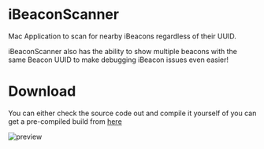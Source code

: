 iBeaconScanner
==============

Mac Application to scan for nearby iBeacons regardless of their UUID.

iBeaconScanner also has the ability to show multiple beacons with the same Beacon UUID to make debugging iBeacon issues even easier!


Download
========

You can either check the source code out and compile it yourself of you can get a pre-compiled build from [here](https://github.com/liamnichols/iBeaconScanner/tree/master/Builds)


![preview](http://i.imgur.com/DTk6Khn.png "preview")
